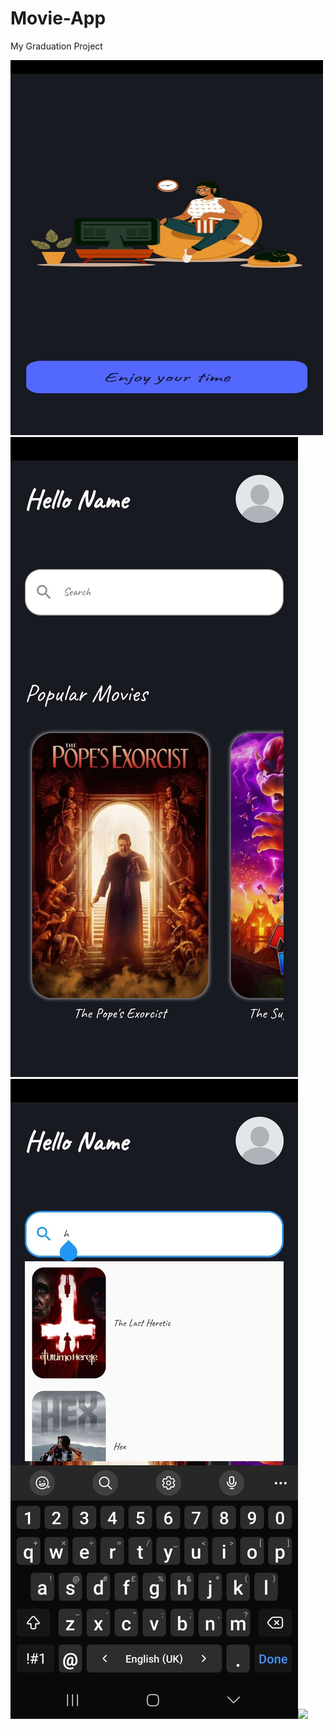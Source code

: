 # Movie-App
My Graduation Project

<img src="https://github.com/HaneenAl-Zaghari/Movie-App/blob/main/Images/Screenshot_20230508_071148.jpg" width="500" height="600"><img src="https://github.com/HaneenAl-Zaghari/Movie-App/blob/main/Images/Screenshot_20230509_175157.jpg"><img src="https://github.com/HaneenAl-Zaghari/Movie-App/blob/main/Images/Screenshot_20230509_175213.jpg"><img src="https://github.com/HaneenAl-Zaghari/Movie-App/blob/main/Images/SScreenshot_20230518_172800.jpg">

